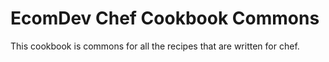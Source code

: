 EcomDev Chef Cookbook Commons
=============================

This cookbook is commons for all the recipes that are written for chef.
 
